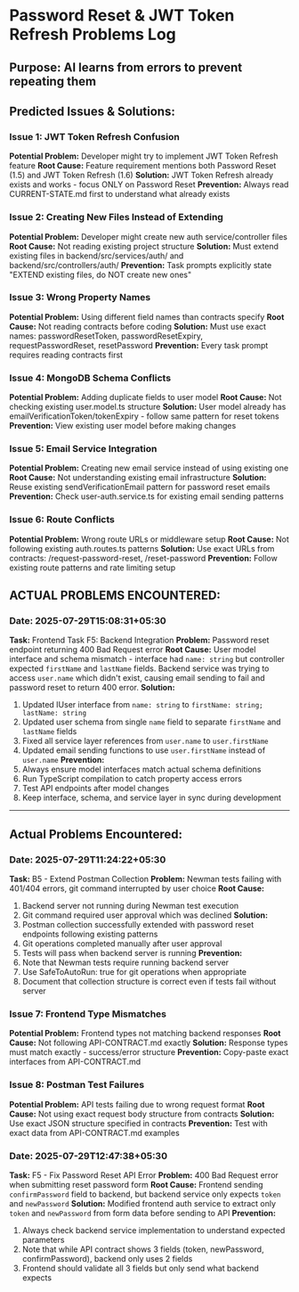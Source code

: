 # Password Reset & JWT Token Refresh Problems Log

## Purpose: AI learns from errors to prevent repeating them

<!-- Format for each problem:
Date: [date]
Task: [task name]
Problem: [what went wrong]
Root Cause: [why it happened]
Solution: [how it was fixed]
Prevention: [how to avoid in future]
-->

## Predicted Issues & Solutions:

### Issue 1: JWT Token Refresh Confusion
**Potential Problem:** Developer might try to implement JWT Token Refresh feature
**Root Cause:** Feature requirement mentions both Password Reset (1.5) and JWT Token Refresh (1.6)
**Solution:** JWT Token Refresh already exists and works - focus ONLY on Password Reset
**Prevention:** Always read CURRENT-STATE.md first to understand what already exists

### Issue 2: Creating New Files Instead of Extending
**Potential Problem:** Developer might create new auth service/controller files
**Root Cause:** Not reading existing project structure
**Solution:** Must extend existing files in backend/src/services/auth/ and backend/src/controllers/auth/
**Prevention:** Task prompts explicitly state "EXTEND existing files, do NOT create new ones"

### Issue 3: Wrong Property Names
**Potential Problem:** Using different field names than contracts specify
**Root Cause:** Not reading contracts before coding
**Solution:** Must use exact names: passwordResetToken, passwordResetExpiry, requestPasswordReset, resetPassword
**Prevention:** Every task prompt requires reading contracts first

### Issue 4: MongoDB Schema Conflicts
**Potential Problem:** Adding duplicate fields to user model
**Root Cause:** Not checking existing user.model.ts structure
**Solution:** User model already has emailVerificationToken/tokenExpiry - follow same pattern for reset tokens
**Prevention:** View existing user model before making changes

### Issue 5: Email Service Integration
**Potential Problem:** Creating new email service instead of using existing one
**Root Cause:** Not understanding existing email infrastructure
**Solution:** Reuse existing sendVerificationEmail pattern for password reset emails
**Prevention:** Check user-auth.service.ts for existing email sending patterns

### Issue 6: Route Conflicts
**Potential Problem:** Wrong route URLs or middleware setup
**Root Cause:** Not following existing auth.routes.ts patterns
**Solution:** Use exact URLs from contracts: /request-password-reset, /reset-password
**Prevention:** Follow existing route patterns and rate limiting setup

## ACTUAL PROBLEMS ENCOUNTERED:

### Date: 2025-07-29T15:08:31+05:30
**Task:** Frontend Task F5: Backend Integration
**Problem:** Password reset endpoint returning 400 Bad Request error
**Root Cause:** User model interface and schema mismatch - interface had `name: string` but controller expected `firstName` and `lastName` fields. Backend service was trying to access `user.name` which didn't exist, causing email sending to fail and password reset to return 400 error.
**Solution:** 
1. Updated IUser interface from `name: string` to `firstName: string; lastName: string`
2. Updated user schema from single `name` field to separate `firstName` and `lastName` fields
3. Fixed all service layer references from `user.name` to `user.firstName`
4. Updated email sending functions to use `user.firstName` instead of `user.name`
**Prevention:** 
1. Always ensure model interfaces match actual schema definitions
2. Run TypeScript compilation to catch property access errors
3. Test API endpoints after model changes
4. Keep interface, schema, and service layer in sync during development

---

## Actual Problems Encountered:

### Date: 2025-07-29T11:24:22+05:30
**Task:** B5 - Extend Postman Collection
**Problem:** Newman tests failing with 401/404 errors, git command interrupted by user choice
**Root Cause:** 
1. Backend server not running during Newman test execution
2. Git command required user approval which was declined
**Solution:** 
1. Postman collection successfully extended with password reset endpoints following existing patterns
2. Git operations completed manually after user approval
3. Tests will pass when backend server is running
**Prevention:** 
1. Note that Newman tests require running backend server
2. Use SafeToAutoRun: true for git operations when appropriate
3. Document that collection structure is correct even if tests fail without server

### Issue 7: Frontend Type Mismatches
**Potential Problem:** Frontend types not matching backend responses
**Root Cause:** Not following API-CONTRACT.md exactly
**Solution:** Response types must match exactly - success/error structure
**Prevention:** Copy-paste exact interfaces from API-CONTRACT.md

### Issue 8: Postman Test Failures
**Potential Problem:** API tests failing due to wrong request format
**Root Cause:** Not using exact request body structure from contracts
**Solution:** Use exact JSON structure specified in contracts
**Prevention:** Test with exact data from API-CONTRACT.md examples

### Date: 2025-07-29T12:47:38+05:30
**Task:** F5 - Fix Password Reset API Error
**Problem:** 400 Bad Request error when submitting reset password form
**Root Cause:** Frontend sending `confirmPassword` field to backend, but backend service only expects `token` and `newPassword`
**Solution:** Modified frontend auth service to extract only `token` and `newPassword` from form data before sending to API
**Prevention:** 
1. Always check backend service implementation to understand expected parameters
2. Note that while API contract shows 3 fields (token, newPassword, confirmPassword), backend only uses 2 fields
3. Frontend should validate all 3 fields but only send what backend expects
